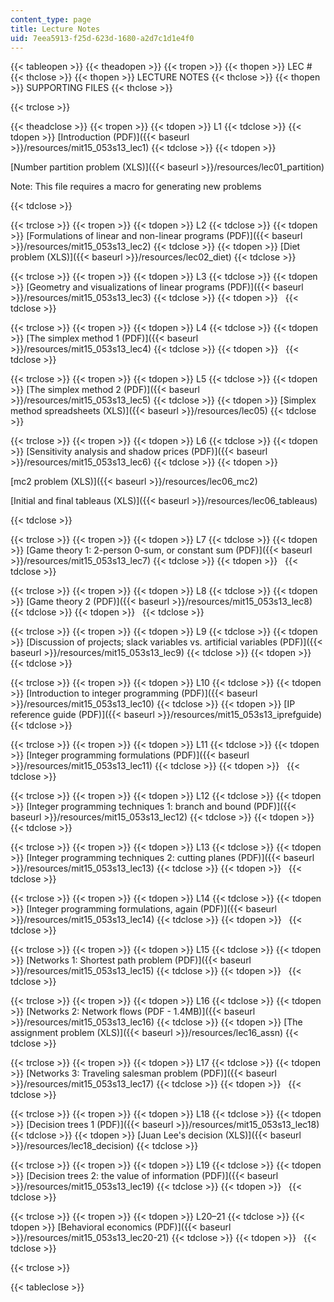 ```yaml
---
content_type: page
title: Lecture Notes
uid: 7eea5913-f25d-623d-1680-a2d7c1d1e4f0
---
```


{{< tableopen >}}
{{< theadopen >}}
{{< tropen >}}
{{< thopen >}}
LEC #
{{< thclose >}}
{{< thopen >}}
LECTURE NOTES
{{< thclose >}}
{{< thopen >}}
SUPPORTING FILES
{{< thclose >}}

{{< trclose >}}

{{< theadclose >}}
{{< tropen >}}
{{< tdopen >}}
L1
{{< tdclose >}}
{{< tdopen >}}
[Introduction (PDF)]({{< baseurl >}}/resources/mit15_053s13_lec1)
{{< tdclose >}}
{{< tdopen >}}


[Number partition problem (XLS)]({{< baseurl >}}/resources/lec01_partition)

Note: This file requires a macro for generating new problems


{{< tdclose >}}

{{< trclose >}}
{{< tropen >}}
{{< tdopen >}}
L2
{{< tdclose >}}
{{< tdopen >}}
[Formulations of linear and non-linear programs (PDF)]({{< baseurl >}}/resources/mit15_053s13_lec2)
{{< tdclose >}}
{{< tdopen >}}
[Diet problem (XLS)]({{< baseurl >}}/resources/lec02_diet)
{{< tdclose >}}

{{< trclose >}}
{{< tropen >}}
{{< tdopen >}}
L3
{{< tdclose >}}
{{< tdopen >}}
[Geometry and visualizations of linear programs (PDF)]({{< baseurl >}}/resources/mit15_053s13_lec3)
{{< tdclose >}}
{{< tdopen >}}
 
{{< tdclose >}}

{{< trclose >}}
{{< tropen >}}
{{< tdopen >}}
L4
{{< tdclose >}}
{{< tdopen >}}
[The simplex method 1 (PDF)]({{< baseurl >}}/resources/mit15_053s13_lec4)
{{< tdclose >}}
{{< tdopen >}}
 
{{< tdclose >}}

{{< trclose >}}
{{< tropen >}}
{{< tdopen >}}
L5
{{< tdclose >}}
{{< tdopen >}}
[The simplex method 2 (PDF)]({{< baseurl >}}/resources/mit15_053s13_lec5)
{{< tdclose >}}
{{< tdopen >}}
[Simplex method spreadsheets (XLS)]({{< baseurl >}}/resources/lec05)
{{< tdclose >}}

{{< trclose >}}
{{< tropen >}}
{{< tdopen >}}
L6
{{< tdclose >}}
{{< tdopen >}}
[Sensitivity analysis and shadow prices (PDF)]({{< baseurl >}}/resources/mit15_053s13_lec6)
{{< tdclose >}}
{{< tdopen >}}


[mc2 problem (XLS)]({{< baseurl >}}/resources/lec06_mc2)

[Initial and final tableaus (XLS)]({{< baseurl >}}/resources/lec06_tableaus)


{{< tdclose >}}

{{< trclose >}}
{{< tropen >}}
{{< tdopen >}}
L7
{{< tdclose >}}
{{< tdopen >}}
[Game theory 1: 2-person 0-sum, or constant sum (PDF)]({{< baseurl >}}/resources/mit15_053s13_lec7)
{{< tdclose >}}
{{< tdopen >}}
 
{{< tdclose >}}

{{< trclose >}}
{{< tropen >}}
{{< tdopen >}}
L8
{{< tdclose >}}
{{< tdopen >}}
[Game theory 2 (PDF)]({{< baseurl >}}/resources/mit15_053s13_lec8)
{{< tdclose >}}
{{< tdopen >}}
 
{{< tdclose >}}

{{< trclose >}}
{{< tropen >}}
{{< tdopen >}}
L9
{{< tdclose >}}
{{< tdopen >}}
[Discussion of projects; slack variables vs. artificial variables (PDF)]({{< baseurl >}}/resources/mit15_053s13_lec9)
{{< tdclose >}}
{{< tdopen >}}
 
{{< tdclose >}}

{{< trclose >}}
{{< tropen >}}
{{< tdopen >}}
L10
{{< tdclose >}}
{{< tdopen >}}
[Introduction to integer programming (PDF)]({{< baseurl >}}/resources/mit15_053s13_lec10)
{{< tdclose >}}
{{< tdopen >}}
[IP reference guide (PDF)]({{< baseurl >}}/resources/mit15_053s13_iprefguide)
{{< tdclose >}}

{{< trclose >}}
{{< tropen >}}
{{< tdopen >}}
L11
{{< tdclose >}}
{{< tdopen >}}
[Integer programming formulations (PDF)]({{< baseurl >}}/resources/mit15_053s13_lec11)
{{< tdclose >}}
{{< tdopen >}}
 
{{< tdclose >}}

{{< trclose >}}
{{< tropen >}}
{{< tdopen >}}
L12
{{< tdclose >}}
{{< tdopen >}}
[Integer programming techniques 1: branch and bound (PDF)]({{< baseurl >}}/resources/mit15_053s13_lec12)
{{< tdclose >}}
{{< tdopen >}}
 
{{< tdclose >}}

{{< trclose >}}
{{< tropen >}}
{{< tdopen >}}
L13
{{< tdclose >}}
{{< tdopen >}}
[Integer programming techniques 2: cutting planes (PDF)]({{< baseurl >}}/resources/mit15_053s13_lec13)
{{< tdclose >}}
{{< tdopen >}}
 
{{< tdclose >}}

{{< trclose >}}
{{< tropen >}}
{{< tdopen >}}
L14
{{< tdclose >}}
{{< tdopen >}}
[Integer programming formulations, again (PDF)]({{< baseurl >}}/resources/mit15_053s13_lec14)
{{< tdclose >}}
{{< tdopen >}}
 
{{< tdclose >}}

{{< trclose >}}
{{< tropen >}}
{{< tdopen >}}
L15
{{< tdclose >}}
{{< tdopen >}}
[Networks 1: Shortest path problem (PDF)]({{< baseurl >}}/resources/mit15_053s13_lec15)
{{< tdclose >}}
{{< tdopen >}}
 
{{< tdclose >}}

{{< trclose >}}
{{< tropen >}}
{{< tdopen >}}
L16
{{< tdclose >}}
{{< tdopen >}}
[Networks 2: Network flows (PDF - 1.4MB)]({{< baseurl >}}/resources/mit15_053s13_lec16)
{{< tdclose >}}
{{< tdopen >}}
[The assignment problem (XLS)]({{< baseurl >}}/resources/lec16_assn)
{{< tdclose >}}

{{< trclose >}}
{{< tropen >}}
{{< tdopen >}}
L17
{{< tdclose >}}
{{< tdopen >}}
[Networks 3: Traveling salesman problem (PDF)]({{< baseurl >}}/resources/mit15_053s13_lec17)
{{< tdclose >}}
{{< tdopen >}}
 
{{< tdclose >}}

{{< trclose >}}
{{< tropen >}}
{{< tdopen >}}
L18
{{< tdclose >}}
{{< tdopen >}}
[Decision trees 1 (PDF)]({{< baseurl >}}/resources/mit15_053s13_lec18)
{{< tdclose >}}
{{< tdopen >}}
[Juan Lee's decision (XLS)]({{< baseurl >}}/resources/lec18_decision)
{{< tdclose >}}

{{< trclose >}}
{{< tropen >}}
{{< tdopen >}}
L19
{{< tdclose >}}
{{< tdopen >}}
[Decision trees 2: the value of information (PDF)]({{< baseurl >}}/resources/mit15_053s13_lec19)
{{< tdclose >}}
{{< tdopen >}}
 
{{< tdclose >}}

{{< trclose >}}
{{< tropen >}}
{{< tdopen >}}
L20–21
{{< tdclose >}}
{{< tdopen >}}
[Behavioral economics (PDF)]({{< baseurl >}}/resources/mit15_053s13_lec20-21)
{{< tdclose >}}
{{< tdopen >}}
 
{{< tdclose >}}

{{< trclose >}}

{{< tableclose >}}